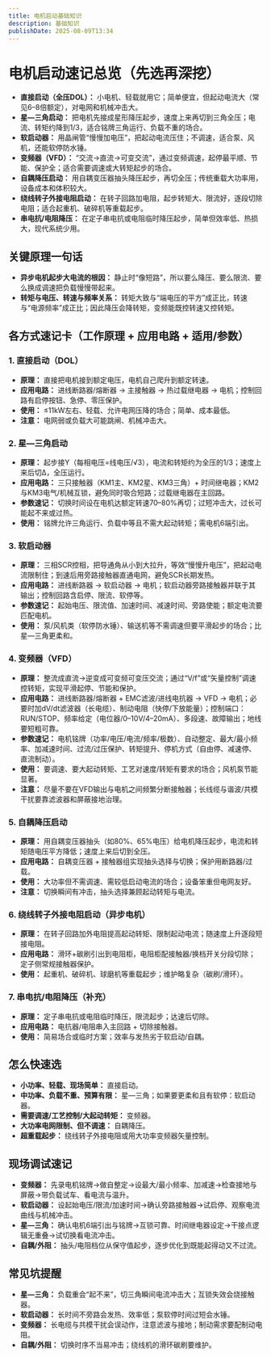 ```yaml
---
title: 电机启动基础知识
description: 基础知识
publishDate: 2025-08-09T13:34
---
```

# 电机启动速记总览（先选再深挖）

- **直接启动（全压DOL）：** 小电机、轻载就用它；简单便宜，但起动电流大（常见6–8倍额定），对电网和机械冲击大。
- **星—三角启动：** 把电机先接成星形降压起步，速度上来再切到三角全压；电流、转矩约降到1/3，适合铭牌三角运行、负载不重的场合。
- **软启动器：** 用晶闸管“慢慢加电压”，把起动电流压住；不调速，适合泵、风机，还能软停防水锤。
- **变频器（VFD）：** “交流→直流→可变交流”，通过变频调速，起停最平顺、节能、保护全；适合需要调速或大转矩起步的场合。
- **自耦降压启动：** 用自耦变压器抽头降压起步，再切全压；传统重载大功率用，设备成本和体积较大。
- **绕线转子外接电阻启动：** 在转子回路加电阻，起步转矩大、限流好，逐段切除电阻；适合起重机、破碎机等重载起步。
- **串电抗/电阻降压：** 在定子串电抗或电阻临时降压起步，简单但效率低、热损大，现代系统少用。

## 关键原理一句话

- **异步电机起步大电流的根因：** 静止时“像短路”，所以要么降压、要么限流、要么换成调速把负载慢慢带起来。
- **转矩与电压、转速与频率关系：** 转矩大致与“端电压的平方”成正比，转速与“电源频率”成正比；因此降压会降转矩，变频能既控转速又控转矩。

## 各方式速记卡（工作原理 + 应用电路 + 适用/参数）

### 1. 直接启动（DOL）

- **原理：** 直接把电机接到额定电压，电机自己爬升到额定转速。
- **应用电路：** 进线断路器/熔断器 → 主接触器 → 热过载继电器 → 电机；控制回路有启停按钮、急停、零压保护。
- **使用：** ≤11kW左右、轻载、允许电网压降的场合；简单、成本最低。
- **注意：** 电网弱或负载大可能跳闸、机械冲击大。

### 2. 星—三角启动

- **原理：** 起步接Y（每相电压=线电压/√3），电流和转矩约为全压的1/3；速度上来后切Δ，全压运行。
- **应用电路：** 三只接触器（KM1主、KM2星、KM3三角）+ 时间继电器；KM2与KM3电气/机械互锁，避免同时吸合短路；过载继电器在主回路。
- **参数速记：** 切换时间设在电机达额定转速70–80%再切；过短冲击大，过长可能起不来或过热。
- **使用：** 铭牌允许三角运行、负载中等且不需大起动转矩；需电机6端引出。

### 3. 软启动器

- **原理：** 三相SCR控相，把导通角从小到大拉升，等效“慢慢升电压”，把起动电流限制住；到速后用旁路接触器直通电网，避免SCR长期发热。
- **应用电路：** 进线断路器 → 软启动器 → 电机；软启动器旁路接触器并联于其输出；控制回路含启停、限流、软停等。
- **参数速记：** 起始电压、限流值、加速时间、减速时间、旁路使能；额定电流要匹配电机。
- **使用：** 泵/风机类（软停防水锤）、输送机等不需调速但要平滑起步的场合；比星—三角更柔和。

### 4. 变频器（VFD）

- **原理：** 整流成直流→逆变成可变频可变压交流；通过“V/f”或“矢量控制”调速控转矩，实现平滑起停、节能和保护。
- **应用电路：** 进线断路器/熔断器 + EMC滤波/进线电抗器 → VFD → 电机；必要时加dV/dt滤波器（长电缆）、制动电阻（快停/下放能量）；控制端口：RUN/STOP、频率给定（电位器/0–10V/4–20mA）、多段速、故障输出；地线要短粗可靠。
- **参数速记：** 电机铭牌（功率/电压/电流/频率/极数）、自动整定、最大/最小频率、加减速时间、过流/过压保护、转矩提升、停机方式（自由停、减速停、直流制动）。
- **使用：** 要调速、要大起动转矩、工艺对速度/转矩有要求的场合；风机泵节能显著。
- **注意：** 尽量不要在VFD输出与电机之间频繁分断接触器；长线缆与谐波/共模干扰要靠滤波器和屏蔽接地治理。

### 5. 自耦降压启动

- **原理：** 用自耦变压器抽头（如80%、65%电压）给电机降压起步，电流和转矩随电压平方降低；速度上来后切到全压。
- **应用电路：** 自耦变压器 + 接触器组实现抽头选择与切换；保护用断路器/过载。
- **使用：** 大功率但不需调速、需较低启动电流的场合；设备笨重但电网友好。
- **注意：** 切换瞬间有冲击，抽头选择兼顾起动转矩与电流。

### 6. 绕线转子外接电阻启动（异步电机）

- **原理：** 在转子回路加外电阻提高起动转矩、限制起动电流；随速度上升逐段短接电阻。
- **应用电路：** 滑环+碳刷引出到电阻柜，电阻柜配接触器/换档开关分段切除；定子侧常规接触器保护。
- **使用：** 起重机、破碎机、球磨机等重载起步；维护略复杂（碳刷/滑环）。

### 7. 串电抗/电阻降压（补充）

- **原理：** 定子串电抗或电阻临时降压，限流起步；达速后切除。
- **应用电路：** 电抗器/电阻串入主回路 + 切除接触器。
- **使用：** 简易场合或临时方案；效率与发热劣于软启动/自耦。

## 怎么快速选

- **小功率、轻载、现场简单：** 直接启动。
- **中功率、负载不重、预算有限：** 星—三角；如果要更柔和且有软停：软启动器。
- **需要调速/工艺控制/大起动转矩：** 变频器。
- **大功率电网限制、但不调速：** 自耦降压。
- **超重载起步：** 绕线转子外接电阻或用大功率变频器矢量控制。

## 现场调试速记

- **变频器：** 先录电机铭牌→做自整定→设最大/最小频率、加减速→检查接地与屏蔽→带负载试车、看电流与温升。
- **软启动器：** 设起始电压/限流/加速时间→确认旁路接触器→试启停、观察电流曲线与机械冲击。
- **星—三角：** 确认电机6端引出与铭牌→互锁可靠、时间继电器设定→干接点逻辑无重叠→试切换看电流冲击。
- **自耦/外阻：** 抽头/电阻档位从保守值起步，逐步优化到既能起得动又不过流。

## 常见坑提醒

- **星—三角：** 负载重会“起不来”，切三角瞬间电流冲击大；互锁失效会烧接触器。
- **软启动器：** 长时间不旁路会发热、效率低；泵软停时间过短会水锤。
- **变频器：** 长电缆与共模干扰会误动作，注意滤波与接地；制动需求要配制动电阻。
- **自耦/外阻：** 切换时序不当易冲击；绕线机的滑环碳刷要维护。
